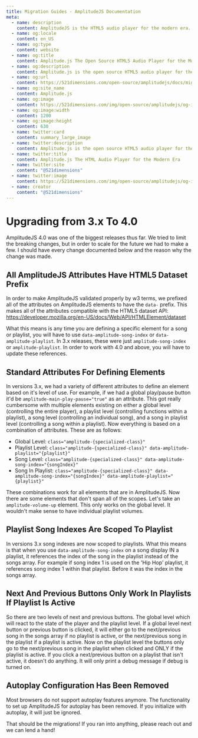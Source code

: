 ```yaml
---
title: Migration Guides - AmplitudeJS Documentation
meta:
  - name: description
    content: AmplitudeJS is the HTML5 audio player for the modern era. Using no dependencies, take control of the browser and design a web audio player the way you want it to look.
  - name: og:locale
    content: en_US
  - name: og:type
    content: website
  - name: og:title
    content: Amplitude.js The Open Source HTML5 Audio Player for the Modern Era
  - name: og:description
    content: Amplitude.js is the open source HTML5 audio player for the modern era. Using no dependencies, take control of the browser and design an audio player the way you want it to look.
  - name: og:url
    content: https://521dimensions.com/open-source/amplitudejs/docs/migration-guides
  - name: og:site_name
    content: Amplitude.js
  - name: og:image
    content: https://521dimensions.com/img/open-source/amplitudejs/og-image-amplitudejs.png
  - name: og:image:width
    content: 1200
  - name: og:image:height
    content: 630
  - name: twitter:card
    content: summary_large_image
  - name: twitter:description
    content: Amplitude.js is the open source HTML5 audio player for the modern era. Using no dependencies, take control of the browser and design an audio player the way you want it to look. Available for free on Github.
  - name: twitter:title
    content: Amplitude.js The HTML Audio Player for the Modern Era
  - name: twitter:site
    content: "@521dimensions"
  - name: twitter:image
    content: https://521dimensions.com/img/open-source/amplitudejs/og-image-amplitudejs.png
  - name: creator
    content: "@521dimensions"
---
```


# Upgrading from 3.x To 4.0
<carbon-ads/>
AmplitudeJS 4.0 was one of the biggest releases thus far. We tried to limit the breaking changes, but in order to scale for the future we had to make a few.  I should have every change documented below and the reason why the change was made.

## All AmplitudeJS Attributes Have HTML5 Dataset Prefix

In order to make AmplitudeJS validated properly by w3 terms, we prefixed all of the attributes on AmplitudeJS elements to have the `data-` prefix. This makes all of the attributes compatible with the HTML5 dataset API: https://developer.mozilla.org/en-US/docs/Web/API/HTMLElement/dataset

What this means is any time you are defining a specific element for a song or playlist, you will have to use `data-amplitude-song-index` or `data-amplitude-playlist`. In 3.x releases, these were just `amplitude-song-index` or `amplitude-playlist`. In order to work with 4.0 and above, you will have to update these references.

## Standard Attributes For Defining Elements

In versions 3.x, we had a variety of different attributes to define an element based on it's level of use. For example, if we had a global play/pause button it'd be `amplitude-main-play-pause="true"` as an attribute. This got really cumbersome with multiple elements existing on either a global level (controlling the entire player), a playlist level (controlling functions within a playlist), a song level (controlling an individual song), and a song in playlist level (controlling a song within a playlist). Now everything is based on a combination of attributes. These are as follows:

* Global Level: `class="amplitude-{specialized-class}"`
* Playlist Level: `class="amplitude-{specialized-class}" data-amplitude-playlist="{playlist}"`
* Song Level: `class="amplitude-{specialized-class}" data-amplitude-song-index="{songIndex}"`
* Song In Playlist: `class="amplitude-{specialized-class}" data-amplitude-song-index="{songIndex}" data-amplitude-playlist="{playlist}"`

These combinations work for all elements that are in AmplitudeJS. Now there are some elements that don't span all of the scopes. Let's take an `amplitude-volume-up` element. This only works on the global level. It wouldn't make sense to have individual playlist volumes.

## Playlist Song Indexes Are Scoped To Playlist

In versions 3.x song indexes are now scoped to playlists. What this means is that when you use `data-amplitude-song-index` on a song display IN a playlist, it references the index of the song in the playlist instead of the songs array. For example if song index 1 is used on the 'Hip Hop' playlist, it references song index 1 within that playlist. Before it was the index in the songs array.

## Next And Previous Buttons Only Work In Playlists If Playlist Is Active

So there are two levels of next and previous buttons. The global level which will react to the state of the player and the playlist level. If a global level next button or previous button is clicked, it will either go to the next/previous song in the songs array if no playlist is active, or the next/previous song in the playlist if a playlist is active.  Now on the playlist level the buttons only go to the next/previous song in the playlist when clicked and ONLY if the playlist is active. If you click a next/previous button on a playlist that isn't active, it doesn't do anything. It will only print a debug message if debug is turned on.

## Autoplay Configuration Has Been Removed

Most browsers do not support autoplay features anymore. The functionality to set up AmplitudeJS for autoplay has been removed. If you initialize with autoplay, it will just be ignored.

That should be the migrations! If you ran into anything, please reach out and we can lend a hand!
